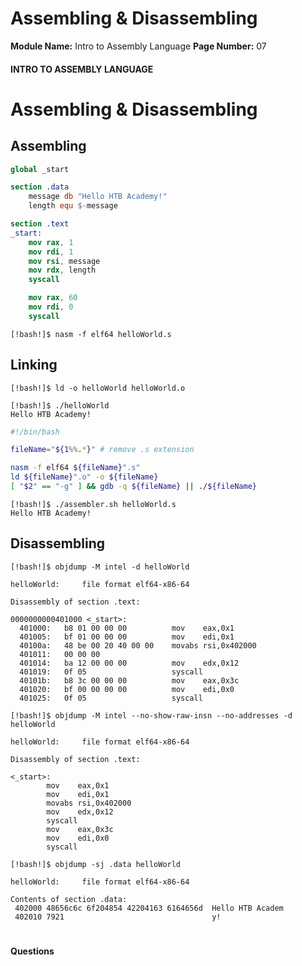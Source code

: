 <!--
 // Platform: Academy
// URL: https://academy.hackthebox.com/module/85/section/875
// Platform Version: V1
// Module ID: 85
// Module Name: Intro to Assembly Language
// Module Difficulty: Medium
// Section ID: 875
// Section Title: Assembling & Disassembling
// Page Title: Intro to Assembly Language
// Page Number: 07
-->

# Assembling & Disassembling

**Module Name:** Intro to Assembly Language **Page Number:** 07

#### INTRO TO ASSEMBLY LANGUAGE

# Assembling & Disassembling

## Assembling

``` nasm
global _start

section .data
    message db "Hello HTB Academy!"
    length equ $-message

section .text
_start:
    mov rax, 1
    mov rdi, 1
    mov rsi, message
    mov rdx, length
    syscall

    mov rax, 60
    mov rdi, 0
    syscall
```

``` shell-session
[!bash!]$ nasm -f elf64 helloWorld.s
```

## Linking

``` shell-session
[!bash!]$ ld -o helloWorld helloWorld.o
```

``` shell-session
[!bash!]$ ./helloWorld
Hello HTB Academy!
```

``` bash
#!/bin/bash

fileName="${1%%.*}" # remove .s extension

nasm -f elf64 ${fileName}".s"
ld ${fileName}".o" -o ${fileName}
[ "$2" == "-g" ] && gdb -q ${fileName} || ./${fileName}
```

``` shell-session
[!bash!]$ ./assembler.sh helloWorld.s
Hello HTB Academy!
```

## Disassembling

``` shell-session
[!bash!]$ objdump -M intel -d helloWorld

helloWorld:     file format elf64-x86-64

Disassembly of section .text:

0000000000401000 <_start>:
  401000:	b8 01 00 00 00       	mov    eax,0x1
  401005:	bf 01 00 00 00       	mov    edi,0x1
  40100a:	48 be 00 20 40 00 00 	movabs rsi,0x402000
  401011:	00 00 00
  401014:	ba 12 00 00 00       	mov    edx,0x12
  401019:	0f 05                	syscall
  40101b:	b8 3c 00 00 00       	mov    eax,0x3c
  401020:	bf 00 00 00 00       	mov    edi,0x0
  401025:	0f 05                	syscall
```

``` shell-session
[!bash!]$ objdump -M intel --no-show-raw-insn --no-addresses -d helloWorld

helloWorld:     file format elf64-x86-64

Disassembly of section .text:

<_start>:
        mov    eax,0x1
        mov    edi,0x1
        movabs rsi,0x402000
        mov    edx,0x12
        syscall 
        mov    eax,0x3c
        mov    edi,0x0
        syscall
```

``` shell-session
[!bash!]$ objdump -sj .data helloWorld

helloWorld:     file format elf64-x86-64

Contents of section .data:
 402000 48656c6c 6f204854 42204163 6164656d  Hello HTB Academ
 402010 7921                                 y!
```

# 

# 

#### Questions

####
